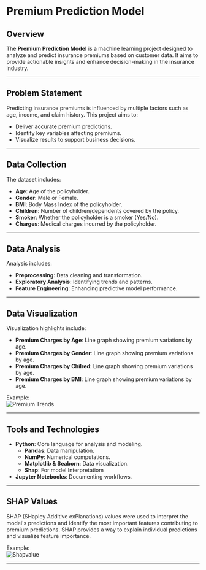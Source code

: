 # Premium Prediction Model

## Overview

The **Premium Prediction Model** is a machine learning project designed to analyze and predict insurance premiums based on customer data. It aims to provide actionable insights and enhance decision-making in the insurance industry.

---

## Problem Statement

Predicting insurance premiums is influenced by multiple factors such as age, income, and claim history. This project aims to:
- Deliver accurate premium predictions.
- Identify key variables affecting premiums.
- Visualize results to support business decisions.

---

## Data Collection

The dataset includes:
- **Age**: Age of the policyholder.
- **Gender**: Male or Female.
- **BMI**: Body Mass Index of the policyholder.
- **Children**: Number of children/dependents covered by the policy.
- **Smoker**: Whether the policyholder is a smoker (Yes/No).
- **Charges**: Medical charges incurred by the policyholder.

---

## Data Analysis

Analysis includes:
- **Preprocessing**: Data cleaning and transformation.
- **Exploratory Analysis**: Identifying trends and patterns.
- **Feature Engineering**: Enhancing predictive model performance.

---

## Data Visualization

Visualization highlights include:
- **Premium Charges by Age**: Line graph showing premium variations by age.
- **Premium Charges by Gender**: Line graph showing premium variations by age.
- **Premium Charges by Chilred**: Line graph showing premium variations by age.
-  **Premium Charges by BMI**: Line graph showing premium variations by age.




Example:  
![Premium Trends](https://github.com/Nthabyy/Premium-Prediction-Model/blob/main/Visualizations/TrendAnalysis.png)

---

## Tools and Technologies

- **Python**: Core language for analysis and modeling.
  - **Pandas**: Data manipulation.
  - **NumPy**: Numerical computations.
  - **Matplotlib & Seaborn**: Data visualization.
  - **Shap**: For model Interpretatiom
- **Jupyter Notebooks**: Documenting workflows.

---

## SHAP Values

SHAP (SHapley Additive exPlanations) values were used to interpret the model's predictions and identify the most important features contributing to premium predictions. SHAP provides a way to explain individual predictions and visualize feature importance.

Example:  
![Shapvalue](https://github.com/Nthabyy/Premium-Prediction-Model/blob/main/Visualizations/Shapvalue.png)

---



